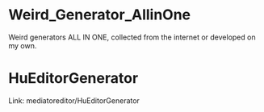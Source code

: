 # Weird_Generator_AllinOne
Weird generators ALL IN ONE, collected from the internet or developed on my own. 


# HuEditorGenerator
Link: mediatoreditor/HuEditorGenerator
